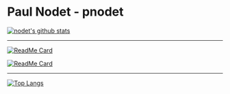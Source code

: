 # Paul Nodet - pnodet

[![nodet's github stats](https://github-readme-stats.vercel.app/api?username=pnodet&hide=stars)](https://github.com/anuraghazra/github-readme-stats)

---

[![ReadMe Card](https://github-readme-stats.vercel.app/api/pin/?username=pnodet&repo=macsetup)](https://github.com/pnodet/macsetup)

[![ReadMe Card](https://github-readme-stats.vercel.app/api/pin/?username=pnodet&repo=zsh-config)](https://github.com/pnodet/zsh-config)

---

[![Top Langs](https://github-readme-stats.vercel.app/api/top-langs/?username=pnodet&layout=compact)](https://github.com/anuraghazra/github-readme-stats)